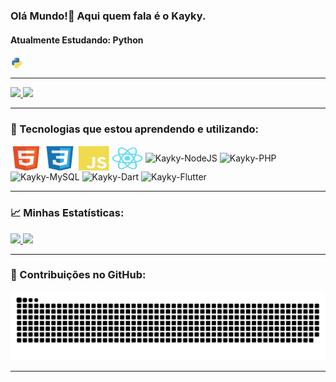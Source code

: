 ### Olá Mundo!👋 Aqui quem fala é o Kayky.
#### Atualmente Estudando: Python
<img align="center" alt="Kayky-Python" height="20" width="20" src="https://raw.githubusercontent.com/devicons/devicon/master/icons/python/python-original.svg"> 

---

<div>
  <a href="https://github.com/Kayky-007">
    <img height="180em" src="https://github-readme-stats.vercel.app/api?username=Kayky-007&show_icons=true&theme=dark&include_all_commits=true&count_private=true" />
    <img height="180em" src="https://github-readme-stats.vercel.app/api/top-langs/?username=Kayky-007&layout=compact&langs_count=16&theme=dark" />
  </a>
</div>

---

### 🚀 Tecnologias que estou aprendendo e utilizando:
<div style="display: inline_block">
  <img align="center" alt="Kayky-HTML" height="40" width="50" src="https://raw.githubusercontent.com/devicons/devicon/master/icons/html5/html5-original.svg">
  <img align="center" alt="Kayky-CSS" height="40" width="50" src="https://raw.githubusercontent.com/devicons/devicon/master/icons/css3/css3-original.svg">
  <img align="center" alt="Kayky-JS" height="40" width="50" src="https://raw.githubusercontent.com/devicons/devicon/master/icons/javascript/javascript-plain.svg">
  <img align="center" alt="Kayky-React" height="40" width="50" src="https://raw.githubusercontent.com/devicons/devicon/master/icons/react/react-original.svg">
  <img align="center" alt="Kayky-NodeJS" height="40" width="50" src="https://cdn.jsdelivr.net/gh/devicons/devicon@latest/icons/nodejs/nodejs-plain-wordmark.svg" />
  <img align="center" alt="Kayky-PHP" height="40" width="50" src="https://cdn.jsdelivr.net/gh/devicons/devicon@latest/icons/php/php-original.svg" />
  <img align="center" alt="Kayky-MySQL" height="40" width="50" src="https://cdn.jsdelivr.net/gh/devicons/devicon@latest/icons/mysql/mysql-original-wordmark.svg" />
  <img align="center" alt="Kayky-Dart" height="40" width="50" src="https://cdn.jsdelivr.net/gh/devicons/devicon@latest/icons/dart/dart-original.svg" />
  <img align="center" alt="Kayky-Flutter" height="40" width="50" src="https://cdn.jsdelivr.net/gh/devicons/devicon@latest/icons/flutter/flutter-original.svg" />
</div>

---

### 📈 Minhas Estatísticas:
<a href="https://github.com/Kayky-007">
  <img height="150em" src="https://github-readme-stats.vercel.app/api?username=Kayky-007&show_icons=true&theme=dark&include_all_commits=true&count_private=true" />
</a>

<a href="https://github.com/Kayky-007">
  <img height="150em" src="https://github-readme-stats.vercel.app/api/top-langs/?username=Kayky-007&layout=compact&langs_count=16&theme=dark" />
</a>

---

### 🐍 Contribuições no GitHub:

<picture>
  <source media="(prefers-color-scheme: dark)" srcset="https://raw.githubusercontent.com/Kayky-007/Kayky-007/output/github-contribution-grid-snake-dark.svg">
  <source media="(prefers-color-scheme: light)" srcset="https://raw.githubusercontent.com/Kayky-007/Kayky-007/output/github-contribution-grid-snake.svg">
  <img alt="github contribution grid snake animation" src="https://raw.githubusercontent.com/Kayky-007/Kayky-007/output/github-contribution-grid-snake.svg">
</picture>

---
